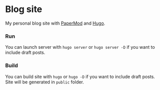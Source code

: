 # Blog site

My personal blog site with [PaperMod](https://git.io/hugopapermod) and [Hugo](https://gohugo.io).

### Run

You can launch server with `hugo server` or `hugo server -D` if you want to include draft posts.

### Build

You can build site with `hugo` or `hugo -D` if you want to include draft posts.
Site will be generated in `public` folder.
